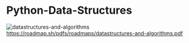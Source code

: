 # Python-Data-Structures


![datastructures-and-algorithms](https://github.com/user-attachments/assets/99db9b86-dcc4-4411-a779-8c5ef09d368e)
https://roadmap.sh/pdfs/roadmaps/datastructures-and-algorithms.pdf
